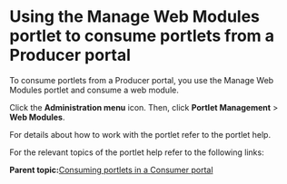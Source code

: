 # Using the Manage Web Modules portlet to consume portlets from a Producer portal

To consume portlets from a Producer portal, you use the Manage Web Modules portlet and consume a web module.

Click the **Administration menu** icon. Then, click **Portlet Management** \> **Web Modules**.

For details about how to work with the portlet refer to the portlet help.

For the relevant topics of the portlet help refer to the following links:

**Parent topic:**[Consuming portlets in a Consumer portal](../admin-system/wsrpt_cons_prtlt.md)


